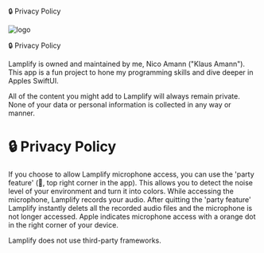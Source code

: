 🔒 Privacy Policy

![logo](https://user-images.githubusercontent.com/100153720/166951342-ef26d7d8-8b73-4a22-88a1-14b2d7ffeef6.png)

🔒 Privacy Policy


Lamplify is owned and maintained by me, Nico Amann ("Klaus Amann"). This app is a fun project to hone my programming skills and dive deeper in Apples SwiftUI.

All of the content you might add to Lamplify will always remain private. None of your data or personal information is collected in any way or manner.

# 🔒 Privacy Policy

If you choose to allow Lamplify microphone access, you can use the 'party feature' (🎉, top right corner in the app). This allows you to detect the noise level of your environment and turn it into colors. While accessing the microphone, Lamplify records your audio. After quitting the 'party feature' Lamplify instantly delets all the recorded audio files and the microphone is not longer accessed. Apple indicates microphone access with a orange dot in the right corner of your device.

Lamplify does not use third-party frameworks.
